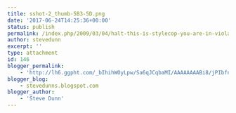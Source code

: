 ```yaml
---
title: sshot-2_thumb-5B3-5D.png
date: '2017-06-24T14:25:36+00:00'
status: publish
permalink: /index.php/2009/03/04/halt-this-is-stylecop-you-are-in-violation-of-sa1201/sshot-2_thumb-5b3-5d-png
author: stevedunn
excerpt: ''
type: attachment
id: 146
blogger_permalink:
    - 'http://lh6.ggpht.com/_bIhihWOyLpw/Sa6qJCqbaMI/AAAAAAAABi8/jPIbfnZdb_o/sshot-2_thumb%5B3%5D.png'
blogger_blog:
    - stevedunns.blogspot.com
blogger_author:
    - 'Steve Dunn'
---
```

<!DOCTYPE html PUBLIC "-//W3C//DTD HTML 4.0 Transitional//EN" "http://www.w3.org/TR/REC-html40/loose.dtd">
<?xml encoding="UTF-8">
